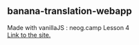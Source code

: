 ## banana-translation-webapp
Made with vanillaJS :  neog.camp Lesson 4    
[Link to the site.](https://bananatranslation-kushanksriraj.netlify.app/)
